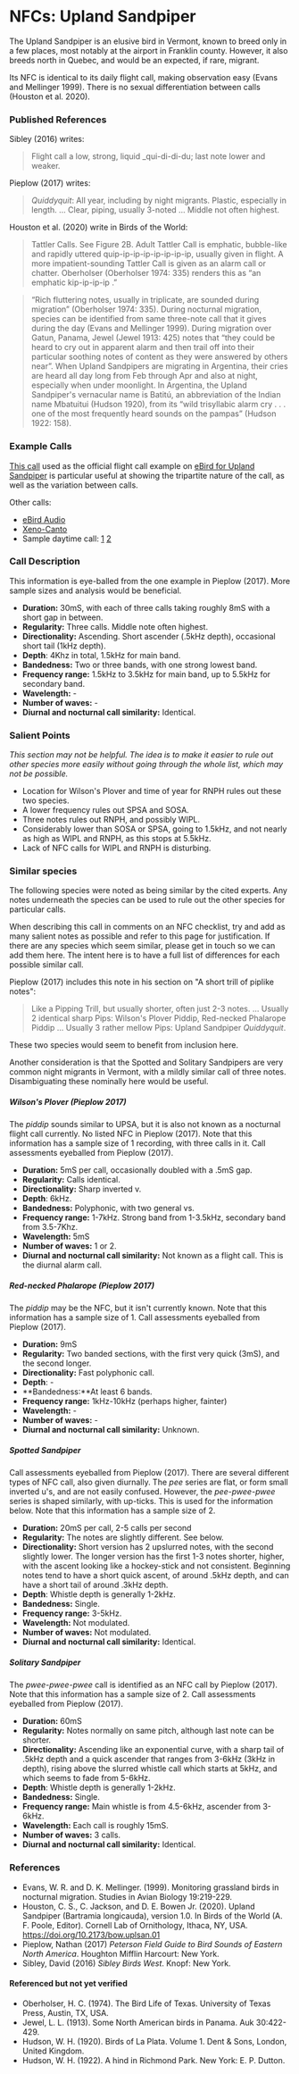 # NFCs: Upland Sandpiper

The Upland Sandpiper is an elusive bird in Vermont, known to breed only in a few places, most notably at the airport in Franklin county. However, it also breeds north in Quebec, and would be an expected, if rare, migrant.

Its NFC is identical to its daily flight call, making observation easy (Evans and Mellinger 1999). There is no sexual differentiation between calls (Houston et al. 2020).

### Published References

Sibley (2016) writes:

> Flight call a low, strong, liquid _qui-di-di-du; last note lower and weaker.

Pieplow (2017) writes:

> _Quiddyquit_: All year, including by night migrants. Plastic, especially in length. ... Clear, piping, usually 3-noted ... Middle not often highest.

Houston et al. (2020) write in Birds of the World:

> Tattler Calls. See Figure 2B. Adult Tattler Call is emphatic, bubble-like and rapidly uttered quip-ip-ip-ip-ip-ip-ip-ip, usually given in flight. A more impatient-sounding Tattler Call is given as an alarm call or chatter. Oberholser (Oberholser 1974: 335) renders this as “an emphatic kip-ip-ip-ip .”

> “Rich fluttering notes, usually in triplicate, are sounded during migration” (Oberholser 1974: 335). During nocturnal migration, species can be identified from same three-note call that it gives during the day (Evans and Mellinger 1999). During migration over Gatun, Panama, Jewel (Jewel 1913: 425) notes that “they could be heard to cry out in apparent alarm and then trail off into their particular soothing notes of content as they were answered by others near”. When Upland Sandpipers are migrating in Argentina, their cries are heard all day long from Feb through Apr and also at night, especially when under moonlight. In Argentina, the Upland Sandpiper's vernacular name is Batitú, an abbreviation of the Indian name Mbatuitui (Hudson 1920), from its “wild trisyllabic alarm cry . . . one of the most frequently heard sounds on the pampas” (Hudson 1922: 158).

### Example Calls

[This call](https://macaulaylibrary.org/audio/37744) used as the official flight call example on [eBird for Upland Sandpiper](https://ebird.org/species/uplsan) is particular useful at showing the tripartite nature of the call, as well as the variation between calls.

Other calls:

- [eBird Audio](https://ebird.org/media/catalog?taxonCode=uplsan&regionCode=&mediaType=a)
- [Xeno-Canto](https://www.xeno-canto.org/species/Bartramia-longicauda)
- Sample daytime call: [1](https://www.xeno-canto.org/438796) [2](https://macaulaylibrary.org/audio/37744)

### Call Description

This information is eye-balled from the one example in Pieplow (2017). More sample sizes and analysis would be beneficial.

- **Duration:** 30mS, with each of three calls taking roughly 8mS with a short gap in between.
- **Regularity:** Three calls. Middle note often highest.
- **Directionality:** Ascending. Short ascender (.5kHz depth), occasional short tail (1kHz depth).
- **Depth**: 4Khz in total, 1.5kHz for main band.
- **Bandedness:** Two or three bands, with one strong lowest band.
- **Frequency range:** 1.5kHz to 3.5kHz for main band, up to 5.5kHz for secondary band.
- **Wavelength:** -
- **Number of waves:** -
- **Diurnal and nocturnal call similarity:** Identical.

### Salient Points

_This section may not be helpful. The idea is to make it easier to rule out other species more easily without going through the whole list, which may not be possible._

- Location for Wilson's Plover and time of year for RNPH rules out these two species.
- A lower frequency rules out SPSA and SOSA.
- Three notes rules out RNPH, and possibly WIPL.
- Considerably lower than SOSA or SPSA, going to 1.5kHz, and not nearly as high as WIPL and RNPH, as this stops at 5.5kHz.
- Lack of NFC calls for WIPL and RNPH is disturbing.

### Similar species

The following species were noted as being similar by the cited experts. Any notes underneath the species can be used to rule out the other species for particular calls.

When describing this call in comments on an NFC checklist, try and add as many salient notes as possible and refer to this page for justification. If there are any species which seem similar, please get in touch so we can add them here. The intent here is to have a full list of differences for each possible similar call.

Pieplow (2017) includes this note in his section on "A short trill of piplike notes":

> Like a Pipping Trill, but usually shorter, often just 2-3 notes. ... Usually 2 identical sharp Pips: Wilson's Plover Piddip, Red-necked Phalarope Piddip ... Usually 3 rather mellow Pips: Upland Sandpiper _Quiddyquit_.

These two species would seem to benefit from inclusion here.

Another consideration is that the Spotted and Solitary Sandpipers are very common night migrants in Vermont, with a mildly similar call of three notes. Disambiguating these nominally here would be useful.

##### Wilson's Plover (Pieplow 2017)

The _piddip_ sounds similar to UPSA, but it is also not known as a nocturnal flight call currently. No listed NFC in Pieplow (2017). Note that this information has a sample size of 1 recording, with three calls in it. Call assessments eyeballed from Pieplow (2017).

- **Duration:** 5mS per call, occasionally doubled with a .5mS gap.
- **Regularity:** Calls identical.
- **Directionality:** Sharp inverted v.
- **Depth**: 6kHz.
- **Bandedness:** Polyphonic, with two general vs.
- **Frequency range:** 1-7kHz. Strong band from 1-3.5kHz, secondary band from 3.5-7Khz.
- **Wavelength:** 5mS
- **Number of waves:** 1 or 2.
- **Diurnal and nocturnal call similarity:** Not known as a flight call. This is the diurnal alarm call.

##### Red-necked Phalarope (Pieplow 2017)

The _piddip_ may be the NFC, but it isn't currently known. Note that this information has a sample size of 1. Call assessments eyeballed from Pieplow (2017).

- **Duration:** 9mS
- **Regularity:** Two banded sections, with the first very quick (3mS), and the second longer.
- **Directionality:** Fast polyphonic call.
- **Depth**: - 
- **Bandedness:**At least 6 bands.
- **Frequency range:** 1kHz-10kHz (perhaps higher, fainter)
- **Wavelength:** - 
- **Number of waves:** - 
- **Diurnal and nocturnal call similarity:** Unknown.

##### Spotted Sandpiper

Call assessments eyeballed from Pieplow (2017). There are several different types of NFC call, also given diurnally. The _pee_ series are flat, or form small inverted u's, and are not easily confused. However, the _pee-pwee-pwee_ series is shaped similarly, with up-ticks. This is used for the information below. Note that this information has a sample size of 2.

- **Duration:** 20mS per call, 2-5 calls per second
- **Regularity:** The notes are slightly different. See below.
- **Directionality:** Short version has 2 upslurred notes, with the second slightly lower. The longer version has the first 1-3 notes shorter, higher, with the ascent looking like a hockey-stick and not consistent. Beginning notes tend to have a short quick ascent, of around .5kHz depth, and can have a short tail of around .3kHz depth.
- **Depth**: Whistle depth is generally 1-2kHz.
- **Bandedness:** Single.
- **Frequency range:** 3-5kHz.
- **Wavelength:** Not modulated.
- **Number of waves:** Not modulated.
- **Diurnal and nocturnal call similarity:** Identical.

##### Solitary Sandpiper

The _pwee-pwee-pwee_ call is identified as an NFC call by Pieplow (2017).  Note that this information has a sample size of 2. Call assessments eyeballed from Pieplow (2017).

- **Duration:** 60mS
- **Regularity:** Notes normally on same pitch, although last note can be shorter.
- **Directionality:** Ascending like an exponential curve, with a sharp tail of .5kHz depth and a quick ascender that ranges from 3-6kHz (3kHz in depth), rising above the slurred whistle call which starts at 5kHz, and which seems to fade from 5-6kHz.
- **Depth**: Whistle depth is generally 1-2kHz.
- **Bandedness:** Single.
- **Frequency range:** Main whistle is from 4.5-6kHz, ascender from 3-6kHz.
- **Wavelength:** Each call is roughly 15mS.
- **Number of waves:** 3 calls.
- **Diurnal and nocturnal call similarity:** Identical.

### References

* Evans, W. R. and D. K. Mellinger. (1999). Monitoring grassland birds in nocturnal migration. Studies in Avian Biology 19:219-229.
* Houston, C. S., C. Jackson, and D. E. Bowen Jr. (2020). Upland Sandpiper (Bartramia longicauda), version 1.0. In Birds of the World (A. F. Poole, Editor). Cornell Lab of Ornithology, Ithaca, NY, USA. https://doi.org/10.2173/bow.uplsan.01
* Pieplow, Nathan (2017) _Peterson Field Guide to Bird Sounds of Eastern North America_. Houghton Mifflin Harcourt: New York.
* Sibley, David (2016) _Sibley Birds West_. Knopf: New York.

#### Referenced but not yet verified

* Oberholser, H. C. (1974). The Bird Life of Texas. University of Texas Press, Austin, TX, USA. 
* Jewel, L. L. (1913). Some North American birds in Panama. Auk 30:422-429.
* Hudson, W. H. (1920). Birds of La Plata. Volume 1. Dent & Sons, London, United Kingdom. 
* Hudson, W. H. (1922). A hind in Richmond Park. New York: E. P. Dutton. 
